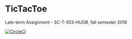 # TicTacToe
Late-term Assignment - SC-T-303-HUGB, fall semester 2018

[![CircleCI](https://circleci.com/gh/Stoduvaelamerdir/TicTacToe/tree/master.svg?style=svg)](https://circleci.com/gh/Stoduvaelamerdir/TicTacToe/tree/master)